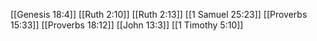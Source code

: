 [[Genesis 18:4]]
[[Ruth 2:10]]
[[Ruth 2:13]]
[[1 Samuel 25:23]]
[[Proverbs 15:33]]
[[Proverbs 18:12]]
[[John 13:3]]
[[1 Timothy 5:10]]

